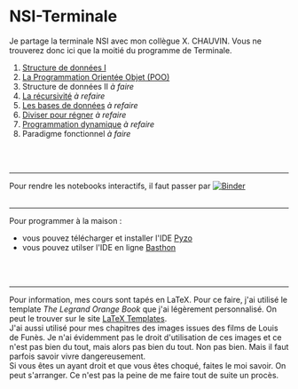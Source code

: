 # NSI-Terminale

Je partage la terminale NSI avec mon collègue X. CHAUVIN. Vous ne trouverez donc ici que la moitié du programme de Terminale.



1. [Structure de données I](https://github.com/NaturelEtChaud/NSI-Terminale/tree/main/1%20Structure%20de%20donn%C3%A9es%20I)
2. [La Programmation Orientée Objet (POO)](https://github.com/NaturelEtChaud/NSI-Terminale/tree/main/2%20POO)
3. Structure de données II *à faire*
4. [La récursivité](https://github.com/NaturelEtChaud/NSI-Terminale/tree/main/3%20R%C3%A9cursivit%C3%A9) *à refaire*
5. [Les bases de données](https://github.com/NaturelEtChaud/NSI-Terminale/tree/main/4%20Base%20de%20donn%C3%A9es) *à refaire*
6. [Diviser pour régner](https://github.com/NaturelEtChaud/NSI-Terminale/tree/main/5%20Divide%20and%20Conquer) *à refaire*
7. [Programmation dynamique](https://github.com/NaturelEtChaud/NSI-Terminale/tree/main/6%20Programmation%20Dynamique) *à refaire*
8. Paradigme fonctionnel *à faire*

<br>
<br>

---

Pour rendre les notebooks interactifs, il faut passer par [![Binder](https://mybinder.org/badge_logo.svg)](https://mybinder.org/v2/gh/lebonprof/NSI-Terminale/HEAD)
<br>
<br>

---


Pour programmer à la maison :

* vous pouvez télécharger et installer l'IDE [Pyzo](https://pyzo.org/start.html)
* vous pouvez utilser l'IDE en ligne [Basthon](https://console.basthon.fr/)
<br>
<br>

---
Pour information, mes cours sont tapés en LaTeX. Pour ce faire, j'ai utilisé le template *The Legrand Orange Book* que j'ai légèrement personnalisé. On peut le trouver sur le site [LaTeX Templates](https://www.latextemplates.com/template/legrand-orange-book). <br />
J'ai aussi utilisé pour mes chapitres des images issues des films de Louis de Funès. Je n'ai évidemment pas le droit d'utilisation de ces images et ce n'est pas bien du tout, mais alors pas bien du tout. Non pas bien. Mais il faut parfois savoir vivre dangereusement. <br />
Si vous êtes un ayant droit et que vous êtes choqué, faites le moi savoir. On peut s'arranger. Ce n'est pas la peine de me faire tout de suite un procès.
